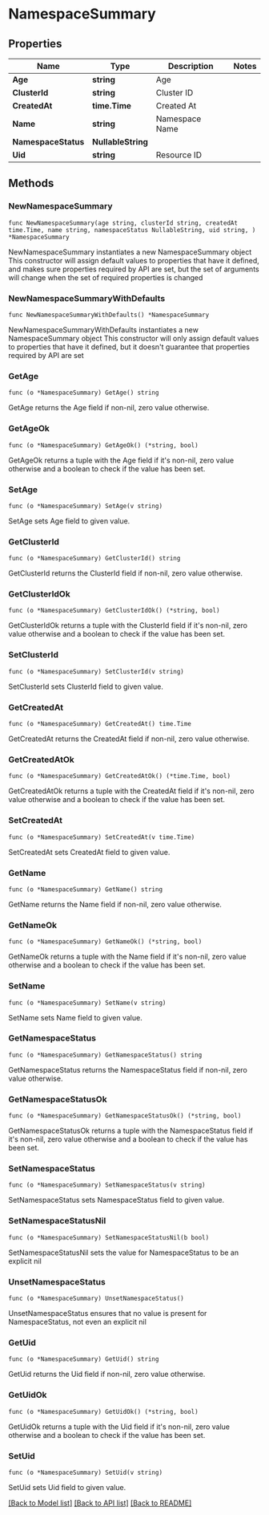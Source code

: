 # NamespaceSummary

## Properties

Name | Type | Description | Notes
------------ | ------------- | ------------- | -------------
**Age** | **string** | Age | 
**ClusterId** | **string** | Cluster ID | 
**CreatedAt** | **time.Time** | Created At | 
**Name** | **string** | Namespace Name | 
**NamespaceStatus** | **NullableString** |  | 
**Uid** | **string** | Resource ID | 

## Methods

### NewNamespaceSummary

`func NewNamespaceSummary(age string, clusterId string, createdAt time.Time, name string, namespaceStatus NullableString, uid string, ) *NamespaceSummary`

NewNamespaceSummary instantiates a new NamespaceSummary object
This constructor will assign default values to properties that have it defined,
and makes sure properties required by API are set, but the set of arguments
will change when the set of required properties is changed

### NewNamespaceSummaryWithDefaults

`func NewNamespaceSummaryWithDefaults() *NamespaceSummary`

NewNamespaceSummaryWithDefaults instantiates a new NamespaceSummary object
This constructor will only assign default values to properties that have it defined,
but it doesn't guarantee that properties required by API are set

### GetAge

`func (o *NamespaceSummary) GetAge() string`

GetAge returns the Age field if non-nil, zero value otherwise.

### GetAgeOk

`func (o *NamespaceSummary) GetAgeOk() (*string, bool)`

GetAgeOk returns a tuple with the Age field if it's non-nil, zero value otherwise
and a boolean to check if the value has been set.

### SetAge

`func (o *NamespaceSummary) SetAge(v string)`

SetAge sets Age field to given value.


### GetClusterId

`func (o *NamespaceSummary) GetClusterId() string`

GetClusterId returns the ClusterId field if non-nil, zero value otherwise.

### GetClusterIdOk

`func (o *NamespaceSummary) GetClusterIdOk() (*string, bool)`

GetClusterIdOk returns a tuple with the ClusterId field if it's non-nil, zero value otherwise
and a boolean to check if the value has been set.

### SetClusterId

`func (o *NamespaceSummary) SetClusterId(v string)`

SetClusterId sets ClusterId field to given value.


### GetCreatedAt

`func (o *NamespaceSummary) GetCreatedAt() time.Time`

GetCreatedAt returns the CreatedAt field if non-nil, zero value otherwise.

### GetCreatedAtOk

`func (o *NamespaceSummary) GetCreatedAtOk() (*time.Time, bool)`

GetCreatedAtOk returns a tuple with the CreatedAt field if it's non-nil, zero value otherwise
and a boolean to check if the value has been set.

### SetCreatedAt

`func (o *NamespaceSummary) SetCreatedAt(v time.Time)`

SetCreatedAt sets CreatedAt field to given value.


### GetName

`func (o *NamespaceSummary) GetName() string`

GetName returns the Name field if non-nil, zero value otherwise.

### GetNameOk

`func (o *NamespaceSummary) GetNameOk() (*string, bool)`

GetNameOk returns a tuple with the Name field if it's non-nil, zero value otherwise
and a boolean to check if the value has been set.

### SetName

`func (o *NamespaceSummary) SetName(v string)`

SetName sets Name field to given value.


### GetNamespaceStatus

`func (o *NamespaceSummary) GetNamespaceStatus() string`

GetNamespaceStatus returns the NamespaceStatus field if non-nil, zero value otherwise.

### GetNamespaceStatusOk

`func (o *NamespaceSummary) GetNamespaceStatusOk() (*string, bool)`

GetNamespaceStatusOk returns a tuple with the NamespaceStatus field if it's non-nil, zero value otherwise
and a boolean to check if the value has been set.

### SetNamespaceStatus

`func (o *NamespaceSummary) SetNamespaceStatus(v string)`

SetNamespaceStatus sets NamespaceStatus field to given value.


### SetNamespaceStatusNil

`func (o *NamespaceSummary) SetNamespaceStatusNil(b bool)`

 SetNamespaceStatusNil sets the value for NamespaceStatus to be an explicit nil

### UnsetNamespaceStatus
`func (o *NamespaceSummary) UnsetNamespaceStatus()`

UnsetNamespaceStatus ensures that no value is present for NamespaceStatus, not even an explicit nil
### GetUid

`func (o *NamespaceSummary) GetUid() string`

GetUid returns the Uid field if non-nil, zero value otherwise.

### GetUidOk

`func (o *NamespaceSummary) GetUidOk() (*string, bool)`

GetUidOk returns a tuple with the Uid field if it's non-nil, zero value otherwise
and a boolean to check if the value has been set.

### SetUid

`func (o *NamespaceSummary) SetUid(v string)`

SetUid sets Uid field to given value.



[[Back to Model list]](../README.md#documentation-for-models) [[Back to API list]](../README.md#documentation-for-api-endpoints) [[Back to README]](../README.md)


